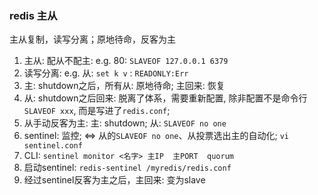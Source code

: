 ### redis 主从

主从复制，读写分离；原地待命，反客为主

1. 主从: 配从不配主: e.g. 80: `SLAVEOF 127.0.0.1 6379`
2. 读写分离: e.g. 从: `set k v` : `READONLY:Err`
3. 主: shutdown之后，所有从: 原地待命; 主回来: 恢复
4. 从: shutdown之后回来: 脱离了体系，需要重新配置, 除非配置不是命令行`SLAVEOF xxx`,
而是写进了`redis.conf`;
5. 从手动反客为主: 主: shutdown; 从: `SLAVEOF no one`
6. sentinel: 监控; <=> 从的`SLAVEOF no one`、从投票选出主的自动化; `vi sentinel.conf`
7. CLI: `sentinel monitor <名字> 主IP  主PORT  quorum`
8. 启动sentinel: `redis-sentinel /myredis/redis.conf`
9. 经过sentinel反客为主之后，主回来: 变为slave